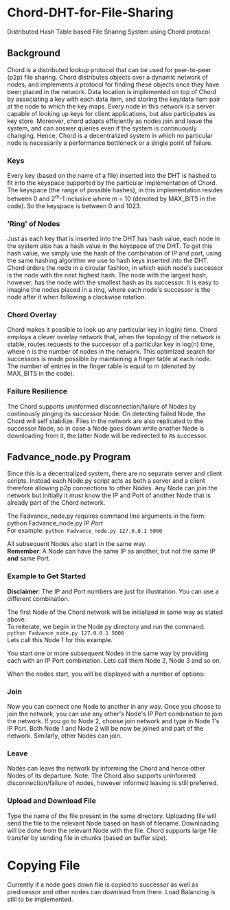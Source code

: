 # Chord-DHT-for-File-Sharing

Distributed Hash Table based File Sharing System using Chord protocol

## Background

Chord is a distributed lookup protocol that can be used for peer-to-peer (p2p) file sharing. Chord distributes objects over a dynamic network of nodes, and implements a protocol for finding these objects once they have been placed in the network. Data location is implemented on top of Chord by associating a key with each data item, and storing the key/data item pair at the node to which the key maps. Every node in this network is a server capable of looking up keys for client applications, but also participates as key store. Moreover, chord adapts efficiently as nodes join and leave the system, and can answer queries even if the system is continuously changing. Hence, Chord is a decentralized system in which no particular node is necessarily a performance bottleneck or a single point of failure.

### Keys

Every key (based on the name of a file) inserted into the DHT is hashed to fit into the keyspace supported by the particular implementation of Chord. The keyspace (the range of possible hashes), in this implementation resides between 0 and 2<sup>m</sup>-1 inclusive where m = 10 (denoted by MAX_BITS in the code). So the keyspace is between 0 and 1023.

### 'Ring' of Nodes

Just as each key that is inserted into the DHT has hash value, each node in the system also has a hash value in the keyspace of the DHT. To get this hash value, we simply use the hash of the combination of IP and port, using the same hashing algorithm we use to hash keys inserted into the DHT. Chord orders the node in a circular fashion, in which each node's successor is the node with the next highest hash. The node with the largest hash, however, has the node with the smallest hash as its successor. It is easy to imagine the nodes placed in a ring, where each node's successor is the node after it when following a clockwise rotation.

### Chord Overlay

Chord makes it possible to look up any particular key in log(n) time. Chord employs a clever overlay network that, when the topology of the network is stable, routes requests to the successor of a particular key in log(n) time, where n is the number of nodes in the network. This optimized search for successors is made possible by maintaining a finger table at each node. The number of entries in the finger table is equal to m (denoted by MAX_BITS in the code).

### Failure Resilience

The Chord supports uninformed disconnection/failure of Nodes by continously pinging its successor Node. On detecting failed Node, the Chord will self stabilize. Files in the network are also replicated to the successor Node, so in case a Node goes down while another Node is downloading from it, the latter Node will be redirected to its successor.

## Fadvance_node.py Program

Since this is a decentralized system, there are no separate server and client scripts. Instead each Node.py script acts as both a server and a client therefore allowing p2p connections to other Nodes.
Any Node can join the network but initially it must know the IP and Port of another Node that is already part of the Chord network.

The Fadvance_node.py requires command line arguments in the form:  python Fadvance_node.py *IP* *Port*  
For example:
```python Fadvance_node.py 127.0.0.1 5000```

All subsequent Nodes also start in the same way.  
**Remember**: A Node can have the same IP as another, but not the same IP **and** same Port.

### Example to Get Started

**Disclaimer**: The IP and Port numbers are just for illustration. You can use a different combination.

The first Node of the Chord network will be initialized in same way as stated above.  
To reiterate, we begin in the Node.py directory and run the command:  
```python Fadvance_node.py 127.0.0.1 5000```  
Lets call this Node 1 for this example.

You start one or more subsequent Nodes in the same way by providing each with an IP Port combination. Lets call them Node 2, Node 3 and so on.

When the nodes start, you will be displayed with a number of options:

### Join

Now you can connect one Node to another in any way. Once you choose to join the network, you can use any other's Node's IP Port combination to join the network. If you go to Node 2, choose join network and type in Node 1's IP Port. Both Node 1 and Node 2 will be now be joined and part of the network. Similarly, other Nodes can join.

### Leave

Nodes can leave the network by informing the Chord and hence other Nodes of its departure.
Note: The Chord also supports uninformed disconnection/failure of nodes, however informed leaving is still preferred.

### Upload and Download File

Type the name of the file present in the same directory. Uploading file will send the file to the relevant Node based on hash of filename. Downloading will be done from the relevant Node with the file.
Chord supports large file transfer by sending file in chunks (based on buffer size).  

# Copying File

Currently if a node goes down file is copied to successor as well as predicessor and other nodes can download from there. Load Balancing is still to be implemented.
